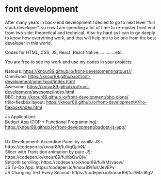 # font development
After many years in back-end development I decied to go to next level "full stack developer". so now I am spending a lot of time to re-master front end from two side: theoretical and technical. Also try hard as I can to go deeply to know how everything work, and that will help me to be one from the best developer in this world.

Codes for HTML, CSS, JS, React, React Native..............etc.

You are free to see my work and use my codes in your projects.

Natours:  https://knour89.github.io/front-development/natours// <br>
OmniFood:  https://knour89.github.io/front-development/omniFood/index.html  <br>
Awesome: https://knour89.github.io/front-development/awesome/index.html <br>
BBC: https://knour89.github.io/front-development/bbc-clone/   <br>
trillo-flexbox layout: https://knour89.github.io/front-development/trillo-flexbox/index.html  <br>


Js Applications <br>
Budget App (OOP + Functional Programming): https://knour89.github.io/front-development/budget-js-app/

<br>
Ux Development:
Accordion Panel by vanilla JS : https://codepen.io/knour89/full/qQjJxN/
 <br>
Slider with Transition animation by pure JS: https://codepen.io/knour89/full/bQwQjv/
<br>
Smooth scrolling: https://codepen.io/knour89/full/Mzvaew/
<br>
JS To-Do App: https://codepen.io/knour89/full/JevEPv
<br>
JS Changing Text Every Second: https://codepen.io/knour89/full/MzdKgV




